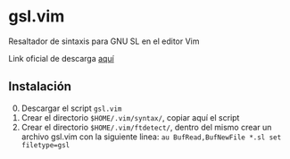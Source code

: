 gsl.vim
=======

Resaltador de sintaxis para GNU SL en el editor Vim

Link oficial de descarga [aquí](http://bit.ly/gnuslvim)

Instalación
-----------
0. Descargar el script `gsl.vim`
1. Crear el directorio `$HOME/.vim/syntax/`, copiar aquí el script 
2. Crear el directorio `$HOME/.vim/ftdetect/`, dentro del mismo crear un archivo gsl.vim con la siguiente linea: 
   `au BufRead,BufNewFile *.sl set filetype=gsl`
 

